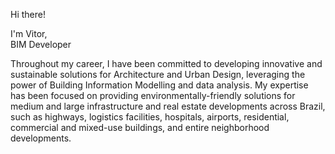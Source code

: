 Hi there!

I'm Vitor, <br>
BIM Developer 

Throughout my career, I have been committed to developing innovative and sustainable solutions for Architecture and Urban Design, leveraging the power of Building Information Modelling and data analysis. My expertise has been focused on providing environmentally-friendly solutions for medium and large infrastructure and real estate developments across Brazil, such as highways, logistics facilities, hospitals, airports, residential, commercial and mixed-use buildings, and entire neighborhood developments.
